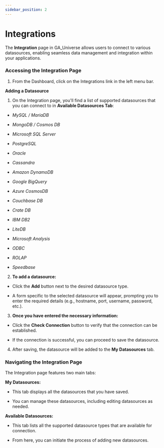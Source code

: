 ```yaml
---
sidebar_position: 2
---
```


# Integrations

The **Integration** page in GA_Universe allows users to connect to various datasources, enabling seamless data management and integration within your applications.

### Accessing the Integration Page
1. From the Dashboard, click on the Integrations link in the left menu bar.

**Adding a Datasource**
1. On the Integration page, you'll find a list of supported datasources that you can connect to in **Available Datasources Tab**:

- *MySQL / MariaDB*

- *MongoDB / Cosmos DB*

- *Microsoft SQL Server*

- *PostgreSQL*

- *Oracle*

- *Cassandra*

- *Amazon DynamoDB*

- *Google BigQuery*

- *Azure CosmosDB*

- *Couchbase DB*

- *Crate DB*

- *IBM DB2*

- *LiteDB*

- *Microsoft Analysis*

- *ODBC*

- *ROLAP*

- *Speedbase*

2. **To add a datasource:**

- Click the **Add** button next to the desired datasource type.

- A form specific to the selected datasource will appear, prompting you to enter the required details (e.g., hostname, port, username, password, etc.).

3. **Once you have entered the necessary information:**

- Click the **Check Connection** button to verify that the connection can be established.

- If the connection is successful, you can proceed to save the datasource.

4. After saving, the datasource will be added to the **My Datasources** tab.

### Navigating the Integration Page
The Integration page features two main tabs:

**My Datasources:**

- This tab displays all the datasources that you have saved.

- You can manage these datasources, including editing datasources as needed.

**Available Datasources:**

- This tab lists all the supported datasource types that are available for connection.

- From here, you can initiate the process of adding new datasources.